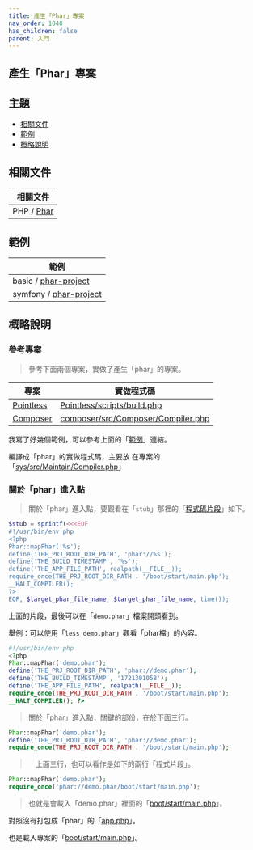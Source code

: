 ```yaml
---
title: 產生「Phar」專案
nav_order: 1040
has_children: false
parent: 入門
---
```



## 產生「Phar」專案




## 主題

* [相關文件](#相關文件)
* [範例](#範例)
* [概略說明](#概略說明)




## 相關文件

| 相關文件 |
| --- |
| PHP / [Phar](https://www.php.net/manual/en/book.phar.php) |




## 範例

| 範例 |
| --- |
| basic / [phar-project](https://github.com/samwhelp/note-about-php-composer/tree/gh-pages/_demo/quick-start/phar-project) |
| symfony / [phar-project](https://github.com/samwhelp/note-about-php-symfony/tree/gh-pages/_demo/quick-start/phar-project) |




## 概略說明

### 參考專案

> 參考下面兩個專案，實做了產生「phar」的專案。


| 專案 | 實做程式碼 |
| --- | -------- |
| [Pointless](https://github.com/scarwu/Pointless) | [Pointless/scripts/build.php](https://github.com/scarwu/Pointless/blob/master/scripts/build.php)
| [Composer](https://github.com/composer/composer) | [composer/src/Composer/Compiler.php](https://github.com/composer/composer/blob/main/src/Composer/Compiler.php) |


我寫了好幾個範例，可以參考上面的「[範例](#範例)」連結。

編譯成「phar」的實做程式碼，主要放
在專案的「[sys/src/Maintain/Compiler.php](https://github.com/samwhelp/note-about-php-symfony/blob/gh-pages/_demo/quick-start/phar-project/demo-002/sys/src/Maintain/Compiler.php)」


### 關於「phar」進入點

> 關於「phar」進入點，要觀看在「`stub`」那裡的「[程式碼片段](https://github.com/samwhelp/note-about-php-symfony/blob/gh-pages/_demo/quick-start/phar-project/demo-002/sys/src/Maintain/Compiler.php#L99)」如下。

``` php
$stub = sprintf(<<<EOF
#!/usr/bin/env php
<?php
Phar::mapPhar('%s');
define('THE_PRJ_ROOT_DIR_PATH', 'phar://%s');
define('THE_BUILD_TIMESTAMP', '%s');
define('THE_APP_FILE_PATH', realpath(__FILE__));
require_once(THE_PRJ_ROOT_DIR_PATH . '/boot/start/main.php');
__HALT_COMPILER();
?>
EOF, $target_phar_file_name, $target_phar_file_name, time());
```

上面的片段，最後可以在「`demo.phar`」檔案開頭看到。

舉例：可以使用「`less demo.phar`」觀看「phar檔」的內容。

``` php
#!/usr/bin/env php
<?php
Phar::mapPhar('demo.phar');
define('THE_PRJ_ROOT_DIR_PATH', 'phar://demo.phar');
define('THE_BUILD_TIMESTAMP', '1721301058');
define('THE_APP_FILE_PATH', realpath(__FILE__));
require_once(THE_PRJ_ROOT_DIR_PATH . '/boot/start/main.php');
__HALT_COMPILER(); ?>
```

> 關於「phar」進入點，關鍵的部份，在於下面三行。

``` php
Phar::mapPhar('demo.phar');
define('THE_PRJ_ROOT_DIR_PATH', 'phar://demo.phar');
require_once(THE_PRJ_ROOT_DIR_PATH . '/boot/start/main.php');
```

>　上面三行，也可以看作是如下的兩行「程式片段」。

``` php
Phar::mapPhar('demo.phar');
require_once('phar://demo.phar/boot/start/main.php');
```

> 也就是會載入「demo.phar」裡面的「[boot/start/main.php](https://github.com/samwhelp/note-about-php-symfony/blob/gh-pages/_demo/quick-start/phar-project/demo-002/boot/start/main.php)」。




對照沒有打包成「phar」的「[app.php](https://github.com/samwhelp/note-about-php-symfony/blob/gh-pages/_demo/quick-start/phar-project/demo-002/app.php)」。

也是載入專案的「[boot/start/main.php](https://github.com/samwhelp/note-about-php-symfony/blob/gh-pages/_demo/quick-start/phar-project/demo-002/boot/start/main.php)」。
